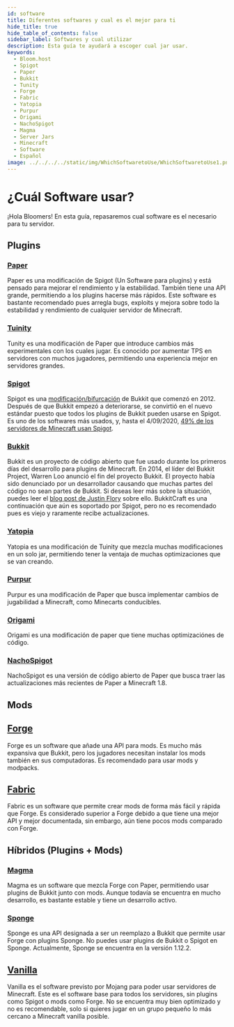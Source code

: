```yaml
---
id: software
title: Diferentes softwares y cual es el mejor para ti
hide_title: true
hide_table_of_contents: false
sidebar_label: Softwares y cual utilizar
description: Esta guía te ayudará a escoger cual jar usar.
keywords:
  - Bloom.host
  - Spigot
  - Paper
  - Bukkit
  - Tunity
  - Forge
  - Fabric
  - Yatopia
  - Purpur
  - Origami
  - NachoSpigot
  - Magma
  - Server Jars
  - Minecraft
  - Software
  - Español
image: ../../../../static/img/WhichSoftwaretoUse/WhichSoftwaretoUse1.png
---
```

# ¿Cuál Software usar?
¡Hola Bloomers! En esta guía, repasaremos cual software es el necesario para tu servidor.

## Plugins
### [Paper](https://github.com/PaperMC/Paper)
Paper es una modificación de Spigot (Un Software para plugins) y está pensado para mejorar el rendimiento y la estabilidad. También tiene una API grande, permitiendo a los plugins hacerse más rápidos. Este software es bastante recomendado pues arregla bugs, exploits y mejora sobre todo la estabilidad y rendimiento de cualquier servidor de Minecraft. 

### [Tuinity](https://github.com/Spottedleaf/Tuinity)
Tunity es una modificación de Paper que introduce cambios más experimentales con los cuales jugar. Es conocido por aumentar TPS en servidores con muchos jugadores, permitiendo una experiencia mejor en servidores grandes.

### [Spigot](https://www.spigotmc.org/)
Spigot es una [modificación/bifurcación](https://es.wikipedia.org/wiki/Bifurcación_(desarrollo_de_software)) de Bukkit que comenzó en 2012. Después de que Bukkit empezó a deteriorarse, se convirtió en el nuevo estándar puesto que todos los plugins de Bukkit pueden usarse en Spigot. Es uno de los softwares más usados, y, hasta el 4/09/2020, [49% de los servidores de Minecraft usan Spigot](https://bstats.org/plugin/bukkit/_bukkit_/1).

### [Bukkit](https://bukkit.org/)
Bukkit es un proyecto de código abierto que fue usado durante los primeros días del desarrollo para plugins de Minecraft. En 2014, el líder del Bukkit Project, Warren Loo anunció el fin del proyecto Bukkit. El proyecto había sido denunciado por un desarrollador causando que muchas partes del código no sean partes de Bukkit. Si deseas leer más sobre la situación, puedes leer el [blog post de Justin Flory](https://blog.jwf.io/2020/04/open-source-minecraft-bukkit-gpl/) sobre ello. BukkitCraft es una continuación que aún es soportado por Spigot, pero no es recomendado pues es viejo y raramente recibe actualizaciones.

### [Yatopia](https://github.com/YatopiaMC/Yatopia)
Yatopia es una modificación de Tuinity que mezcla muchas modificaciones en un solo jar, permitiendo tener la ventaja de muchas optimizaciones que se van creando.

### [Purpur](https://github.com/pl3xgaming/Purpur)
Purpur es una modificación de Paper que busca implementar cambios de jugabilidad a Minecraft, como Minecarts conducibles.

### [Origami](https://github.com/Minebench/Origami)
Origami es una modificación de paper que tiene muchas optimizaciónes de código.

### [NachoSpigot](https://github.com/CobbleSword/NachoSpigot)
NachoSpigot es una versión de código abierto de Paper que busca traer las actualizaciones más recientes de Paper a Minecraft 1.8.

## Mods
## [Forge](https://files.minecraftforge.net/)
Forge es un software que añade una API para mods. Es mucho más expansiva que Bukkit, pero los jugadores necesitan instalar los mods también en sus computadoras. Es recomendado para usar mods y modpacks.

## [Fabric](https://fabricmc.net/)
Fabric es un software que permite crear mods de forma más fácil y rápida que Forge. Es considerado superior a Forge debido a que tiene una mejor API y mejor documentada, sin embargo, aún tiene pocos mods comparado con Forge. 

## Híbridos (Plugins + Mods)

### [Magma](https://magmafoundation.org/)
Magma es un software que mezcla Forge con Paper, permitiendo usar plugins de Bukkit junto con mods. Aunque todavía se encuentra en mucho desarrollo, es bastante estable y tiene un desarrollo activo.

### [Sponge](https://www.spongepowered.org/)
Sponge es una API designada a ser un reemplazo a Bukkit que permite usar Forge con plugins Sponge. No puedes usar plugins de Bukkit o Spigot en Sponge. Actualmente, Sponge se encuentra en la versión 1.12.2.


## [Vanilla](https://www.minecraft.net/en-us/download/server)
Vanilla es el software previsto por Mojang para poder usar servidores de Minecraft. Este es el software base para todos los servidores, sin plugins como Spigot o mods como Forge. No se encuentra muy bien optimizado y no es recomendable, solo si quieres jugar en un grupo pequeño lo más cercano a Minecraft vanilla posible.
